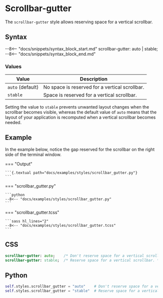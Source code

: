 # Scrollbar-gutter

The `scrollbar-gutter` style allows reserving space for a vertical scrollbar.

## Syntax

--8<-- "docs/snippets/syntax_block_start.md"
scrollbar-gutter: auto | stable;
--8<-- "docs/snippets/syntax_block_end.md"

### Values

| Value            | Description                                    |
|------------------|------------------------------------------------|
| `auto` (default) | No space is reserved for a vertical scrollbar. |
| `stable`         | Space is reserved for a vertical scrollbar.    |

Setting the value to `stable` prevents unwanted layout changes when the scrollbar becomes visible, whereas the default value of `auto` means that the layout of your application is recomputed when a vertical scrollbar becomes needed.

## Example

In the example below, notice the gap reserved for the scrollbar on the right side of the
terminal window.

=== "Output"

    ```{.textual path="docs/examples/styles/scrollbar_gutter.py"}
    ```

=== "scrollbar_gutter.py"

    ```python
    --8<-- "docs/examples/styles/scrollbar_gutter.py"
    ```

=== "scrollbar_gutter.tcss"

    ```sass hl_lines="2"
    --8<-- "docs/examples/styles/scrollbar_gutter.tcss"
    ```

## CSS

```sass
scrollbar-gutter: auto;    /* Don't reserve space for a vertical scrollbar. */
scrollbar-gutter: stable;  /* Reserve space for a vertical scrollbar. */
```

## Python

```python
self.styles.scrollbar_gutter = "auto"    # Don't reserve space for a vertical scrollbar.
self.styles.scrollbar_gutter = "stable"  # Reserve space for a vertical scrollbar.
```

